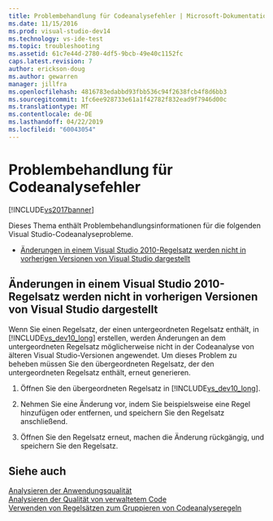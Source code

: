 ```yaml
---
title: Problembehandlung für Codeanalysefehler | Microsoft-Dokumentation
ms.date: 11/15/2016
ms.prod: visual-studio-dev14
ms.technology: vs-ide-test
ms.topic: troubleshooting
ms.assetid: 61c7e44d-2780-4df5-9bcb-49e40c1152fc
caps.latest.revision: 7
author: erickson-doug
ms.author: gewarren
manager: jillfra
ms.openlocfilehash: 4816783edabbd93fbb536c94f2638fcb4f8d6bb3
ms.sourcegitcommit: 1fc6ee928733e61a1f42782f832ead9f7946d00c
ms.translationtype: MT
ms.contentlocale: de-DE
ms.lasthandoff: 04/22/2019
ms.locfileid: "60043054"
---
```

# <a name="troubleshooting-code-analysis-issues"></a>Problembehandlung für Codeanalysefehler
[!INCLUDE[vs2017banner](../includes/vs2017banner.md)]

Dieses Thema enthält Problembehandlungsinformationen für die folgenden Visual Studio-Codeanalyseprobleme.  
  
- [Änderungen in einem Visual Studio 2010-Regelsatz werden nicht in vorherigen Versionen von Visual Studio dargestellt](#ChildRuleSetChangesInPreviousVersions)  
  
## <a name="ChildRuleSetChangesInPreviousVersions"></a>Änderungen in einem Visual Studio 2010-Regelsatz werden nicht in vorherigen Versionen von Visual Studio dargestellt  
 Wenn Sie einen Regelsatz, der einen untergeordneten Regelsatz enthält, in [!INCLUDE[vs_dev10_long](../includes/vs-dev10-long-md.md)] erstellen, werden Änderungen an dem untergeordneten Regelsatz möglicherweise nicht in der Codeanalyse von älteren Visual Studio-Versionen angewendet. Um dieses Problem zu beheben müssen Sie den übergeordneten Regelsatz, der den untergeordneten Regelsatz enthält, erneut generieren.  
  
1. Öffnen Sie den übergeordneten Regelsatz in [!INCLUDE[vs_dev10_long](../includes/vs-dev10-long-md.md)].  
  
2. Nehmen Sie eine Änderung vor, indem Sie beispielsweise eine Regel hinzufügen oder entfernen, und speichern Sie den Regelsatz anschließend.  
  
3. Öffnen Sie den Regelsatz erneut, machen die Änderung rückgängig, und speichern Sie den Regelsatz.  
  
## <a name="see-also"></a>Siehe auch  
 [Analysieren der Anwendungsqualität](../code-quality/analyzing-application-quality-by-using-code-analysis-tools.md)   
 [Analysieren der Qualität von verwaltetem Code](../code-quality/analyzing-managed-code-quality-by-using-code-analysis.md)   
 [Verwenden von Regelsätzen zum Gruppieren von Codeanalyseregeln](../code-quality/using-rule-sets-to-group-code-analysis-rules.md)
